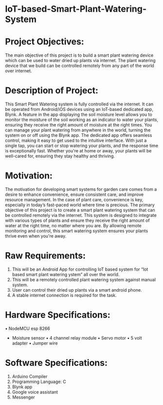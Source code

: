 # IoT-based-Smart-Plant-Watering-System

# Project Objectives: 
The main objective of this project is to build a smart plant watering device which can be used to water dried up plants via internet. The plant watering device that we build can be controlled remotely from any part of the world over internet.

# Description of Project: 
This Smart Plant Watering system is fully controlled via the internet. It can be operated from Android/iOS devices using an IoT-based dedicated app, Blynk. A feature in the app displaying the soil moisture level allows you to monitor the moisture of the soil working as an indicator to water your plants, ensuring they receive the right amount of moisture at the right times. You can manage your plant watering from anywhere in the world, turning the system on or off using the Blynk app. The dedicated app offers seamless control, making it easy to get used to the intuitive interface. With just a single tap, you can start or stop watering your plants, and the response time is exceptionally fast. Whether you're at home or away, your plants will be well-cared for, ensuring they stay healthy and thriving.

# Motivation: 
The motivation for developing smart systems for garden care comes from a desire to enhance convenience, ensure consistent care, and improve resource management. In the case of plant care, convenience is key, especially in today’s fast-paced world where time is precious. The primary objective of this project is to create a smart plant watering system that can be controlled remotely via the internet. This system is designed to integrate with various types of plants and ensure they receive the right amount of water at the right time, no matter where you are. By allowing remote monitoring and control, this smart watering system ensures your plants thrive even when you're away.

# Raw Requirements:
1.	This will be an Android App for controlling IoT based system for “Iot based smart plant watering ystem” all over the world.
2.	This will be a remotely controlled plant watering system against manual system. 
3.	User can control their dried up plants via a smart android phone. 
4.	A stable internet connection is required for the task.


# Hardware Specifications:
•	NodeMCU esp 8266
- Moisture sensor
•	4 channel relay module
•	Servo motor
•	5 volt adapter
•	Jumper wire

# Software Specifications:
1.	Arduino Compiler
2.	Programming Language: C
3.	Blynk app
4.	Google voice assistant
5.	Messenger
